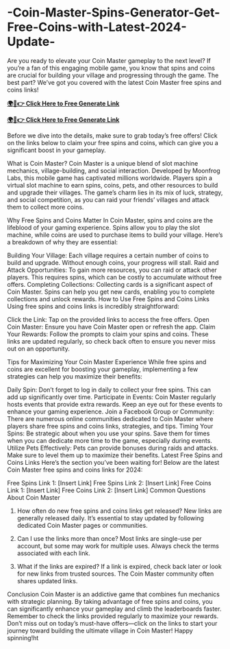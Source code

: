 # -Coin-Master-Spins-Generator-Get-Free-Coins-with-Latest-2024-Update-
Are you ready to elevate your Coin Master gameplay to the next level? If you’re a fan of this engaging mobile game, you know that spins and coins are crucial for building your village and progressing through the game. The best part? We’ve got you covered with the latest Coin Master free spins and coins links!



**[🌍📱👉 Click Here to Free Generate Link](https://offer.tq24k.com/coinmaster/)**


**[🌍📱👉 Click Here to Free Generate Link](https://offer.tq24k.com/all-gift-card/)**


Before we dive into the details, make sure to grab today’s free offers! Click on the links below to claim your free spins and coins, which can give you a significant boost in your gameplay.

What is Coin Master?
Coin Master is a unique blend of slot machine mechanics, village-building, and social interaction. Developed by Moonfrog Labs, this mobile game has captivated millions worldwide. Players spin a virtual slot machine to earn spins, coins, pets, and other resources to build and upgrade their villages. The game’s charm lies in its mix of luck, strategy, and social competition, as you can raid your friends’ villages and attack them to collect more coins.

Why Free Spins and Coins Matter
In Coin Master, spins and coins are the lifeblood of your gaming experience. Spins allow you to play the slot machine, while coins are used to purchase items to build your village. Here’s a breakdown of why they are essential:

Building Your Village: Each village requires a certain number of coins to build and upgrade. Without enough coins, your progress will stall.
Raid and Attack Opportunities: To gain more resources, you can raid or attack other players. This requires spins, which can be costly to accumulate without free offers.
Completing Collections: Collecting cards is a significant aspect of Coin Master. Spins can help you get new cards, enabling you to complete collections and unlock rewards.
How to Use Free Spins and Coins Links
Using free spins and coins links is incredibly straightforward:

Click the Link: Tap on the provided links to access the free offers.
Open Coin Master: Ensure you have Coin Master open or refresh the app.
Claim Your Rewards: Follow the prompts to claim your spins and coins.
These links are updated regularly, so check back often to ensure you never miss out on an opportunity.

Tips for Maximizing Your Coin Master Experience
While free spins and coins are excellent for boosting your gameplay, implementing a few strategies can help you maximize their benefits:

Daily Spin: Don’t forget to log in daily to collect your free spins. This can add up significantly over time.
Participate in Events: Coin Master regularly hosts events that provide extra rewards. Keep an eye out for these events to enhance your gaming experience.
Join a Facebook Group or Community: There are numerous online communities dedicated to Coin Master where players share free spins and coins links, strategies, and tips.
Timing Your Spins: Be strategic about when you use your spins. Save them for times when you can dedicate more time to the game, especially during events.
Utilize Pets Effectively: Pets can provide bonuses during raids and attacks. Make sure to level them up to maximize their benefits.
Latest Free Spins and Coins Links
Here’s the section you’ve been waiting for! Below are the latest Coin Master free spins and coins links for 2024:

Free Spins Link 1: [Insert Link]
Free Spins Link 2: [Insert Link]
Free Coins Link 1: [Insert Link]
Free Coins Link 2: [Insert Link]
Common Questions About Coin Master
1. How often do new free spins and coins links get released?
New links are generally released daily. It’s essential to stay updated by following dedicated Coin Master pages or communities.

2. Can I use the links more than once?
Most links are single-use per account, but some may work for multiple uses. Always check the terms associated with each link.

3. What if the links are expired?
If a link is expired, check back later or look for new links from trusted sources. The Coin Master community often shares updated links.

Conclusion
Coin Master is an addictive game that combines fun mechanics with strategic planning. By taking advantage of free spins and coins, you can significantly enhance your gameplay and climb the leaderboards faster. Remember to check the links provided regularly to maximize your rewards. Don’t miss out on today’s must-have offers—click on the links to start your journey toward building the ultimate village in Coin Master! Happy spinning!ht
